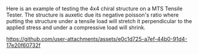 Here is an example of testing the 4x4 chiral structure on a MTS Tensile Tester.
The structure is auxetic due its negative poisson's ratio where putting the structure under a tensile load will stretch it perpendicular to the applied stress and under a compressive load will shrink.


https://github.com/user-attachments/assets/e0c1d725-a7ef-44b0-91d4-17e20f60732f

